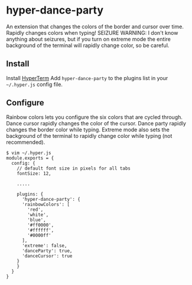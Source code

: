 # hyper-dance-party

An extension that changes the colors of the border and cursor over time. Rapidly changes colors when typing!
SEIZURE WARNING: I don't know anything about seizures, but if you turn on extreme mode the entire background of the terminal will rapidly change color, so be careful.

## Install

Install [HyperTerm](https://hyper.js)
Add `hyper-dance-party` to the plugins list in your `~/.hyper.js` config file.

## Configure

Rainbow colors lets you configure the six colors that are cycled through.
Dance cursor rapidly changes the color of the cursor.
Dance party rapidly changes the border color while typing.
Extreme mode also sets the background of the terminal to rapidly change color while typing (not recommended).

```
$ vim ~/.hyper.js
module.exports = {
  config: {
    // default font size in pixels for all tabs
    fontSize: 12,

    .....

    plugins: {
      'hyper-dance-party': {
      'rainbowColors': [
        'red',
        'white',
        'blue',
        '#ff0000',
        '#ffffff',
        '#0000ff'
      ],
      'extreme': false,
      'danceParty': true,
      'danceCursor': true
    }
    }
  }
}
```

